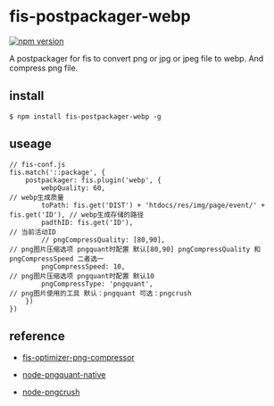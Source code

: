 # fis-postpackager-webp

[![npm version](https://badge.fury.io/js/fis-postpackager-webp.svg)](https://badge.fury.io/js/fis-postpackager-webp)

A postpackager for fis to convert png or jpg or jpeg file to webp. And compress png file.

## install
		
	$ npm install fis-postpackager-webp -g

## useage

	// fis-conf.js
	fis.match('::package', {
	    postpackager: fis.plugin('webp', {
	        webpQuality: 60,                                                        // webp生成质量
	        toPath: fis.get('DIST') + 'htdocs/res/img/page/event/' + fis.get('ID'), // webp生成存储的路径
	        padthID: fis.get('ID'),                                                 // 当前活动ID
	        // pngCompressQuality: [80,90],                                         // png图片压缩选项 pngquant时配置 默认[80,90] pngCompressQuality 和 pngCompressSpeed 二者选一
	        pngCompressSpeed: 10,                                                   // png图片压缩选项 pngquant时配置 默认10
	        pngCompressType: 'pngquant',                                            // png图片使用的工具 默认：pngquant 可选：pngcrush
	    })
	})
	

 
## reference

- [fis-optimizer-png-compressor](https://www.npmjs.com/package/fis-optimizer-png-compressor "fis-optimizer-png-compressor")

- [node-pngquant-native](https://www.npmjs.com/package/node-pngquant-native "node-pngquant-native")

- [node-pngcrush](https://www.npmjs.com/package/node-pngcrush)
